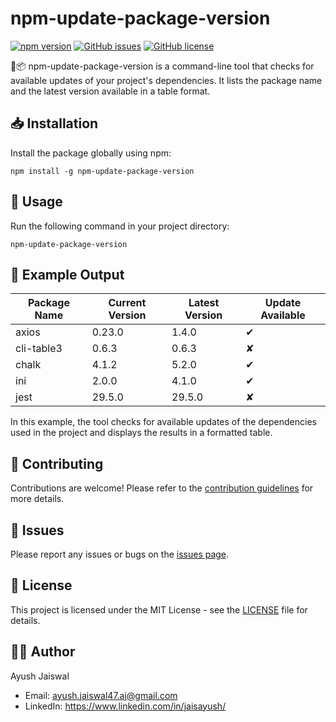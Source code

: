 # npm-update-package-version

[![npm version](https://badge.fury.io/js/npm-update-package-version.svg)](https://badge.fury.io/js/npm-update-package-version)
[![GitHub issues](https://img.shields.io/github/issues/jaisayush/npm-update-package-version)](https://github.com/jaisayush/npm-update-package-version/issues)
[![GitHub license](https://img.shields.io/github/license/jaisayush/npm-update-package-version)](https://github.com/jaisayush/npm-update-package-version/blob/main/LICENSE)

🔎📦 npm-update-package-version is a command-line tool that checks for available updates of your project's dependencies. It lists the package name and the latest version available in a table format.

## 📥 Installation

Install the package globally using npm:

```
npm install -g npm-update-package-version
```

## 🚀 Usage

Run the following command in your project directory:

```
npm-update-package-version
```

## 🌟 Example Output

| Package Name | Current Version | Latest Version | Update Available |
| ------------ | --------------- | -------------- | ---------------- |
| axios        | 0.23.0          | 1.4.0          | ✔                |
| cli-table3   | 0.6.3           | 0.6.3          | ✘                |
| chalk        | 4.1.2           | 5.2.0          | ✔                |
| ini          | 2.0.0           | 4.1.0          | ✔                |
| jest         | 29.5.0          | 29.5.0         | ✘                |

In this example, the tool checks for available updates of the dependencies used in the project and displays the results in a formatted table.

## 🤝 Contributing

Contributions are welcome! Please refer to the [contribution guidelines](CONTRIBUTING.md) for more details.

## 🐛 Issues

Please report any issues or bugs on the [issues page](https://github.com/jaisayush/npm-update-package-version/issues).

## 📝 License

This project is licensed under the MIT License - see the [LICENSE](LICENSE) file for details.

## 👨‍💻 Author

Ayush Jaiswal

- Email: ayush.jaiswal47.aj@gmail.com
- LinkedIn: https://www.linkedin.com/in/jaisayush/
